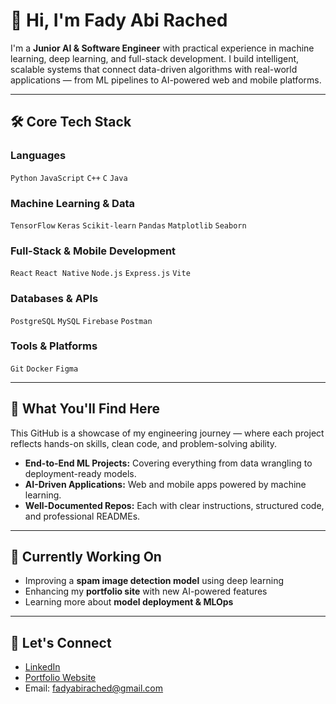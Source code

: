 # 👋 Hi, I'm Fady Abi Rached

I'm a **Junior AI & Software Engineer** with practical experience in machine learning, deep learning, and full-stack development. I build intelligent, scalable systems that connect data-driven algorithms with real-world applications — from ML pipelines to AI-powered web and mobile platforms.

---

## 🛠️ Core Tech Stack

### Languages  
`Python` `JavaScript` `C++` `C` `Java`

### Machine Learning & Data  
`TensorFlow` `Keras` `Scikit-learn` `Pandas` `Matplotlib` `Seaborn`

### Full-Stack & Mobile Development  
`React` `React Native` `Node.js` `Express.js` `Vite`

### Databases & APIs  
`PostgreSQL` `MySQL` `Firebase` `Postman`

### Tools & Platforms  
`Git` `Docker` `Figma`

---

## 🚀 What You'll Find Here

This GitHub is a showcase of my engineering journey — where each project reflects hands-on skills, clean code, and problem-solving ability.

- **End-to-End ML Projects:** Covering everything from data wrangling to deployment-ready models.
- **AI-Driven Applications:** Web and mobile apps powered by machine learning.
- **Well-Documented Repos:** Each with clear instructions, structured code, and professional READMEs.

---

## 📌 Currently Working On

- Improving a **spam image detection model** using deep learning
- Enhancing my **portfolio site** with new AI-powered features
- Learning more about **model deployment & MLOps**

---

## 🤝 Let's Connect

- [LinkedIn](https://linkedin.com/in/fadyabirached)
- [Portfolio Website](https://fady-abi-rached.onrender.com)
- Email: fadyabirached@gmail.com
